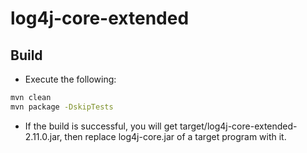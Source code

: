 # log4j-core-extended

## Build
* Execute the following:
```sh
mvn clean
mvn package -DskipTests
```
* If the build is successful, you will get target/log4j-core-extended-2.11.0.jar, then replace log4j-core.jar of a target program with it.